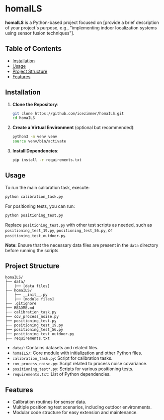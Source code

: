 # homaILS

**homaILS** is a Python-based project focused on [provide a brief description of your project's purpose, e.g., "implementing indoor localization systems using sensor fusion techniques"].

## Table of Contents

- [Installation](#installation)
- [Usage](#usage)
- [Project Structure](#project-structure)
- [Features](#features)

## Installation

1. **Clone the Repository**:

   ```bash
   git clone https://github.com/icezimmer/homaILS.git
   cd homaILS
   ```

2. **Create a Virtual Environment** (optional but recommended):

   ```bash
   python3 -m venv venv
   source venv/bin/activate
   ```

3. **Install Dependencies**:

   ```bash
   pip install -r requirements.txt
   ```

## Usage

To run the main calibration task, execute:

```bash
python calibration_task.py
```

For positioning tests, you can run:

```bash
python positioning_test.py
```

Replace `positioning_test.py` with other test scripts as needed, such as `positioning_test_19.py`, `positioning_test_56.py`, or `positioning_test_outdoor.py`.

**Note**: Ensure that the necessary data files are present in the `data` directory before running the scripts.

## Project Structure

```
homaILS/
├── data/
│   ├── [data files]
├── homaILS/
│   ├── __init__.py
│   ├── [module files]
├── .gitignore
├── README.md
├── calibration_task.py
├── cov_process_noise.py
├── positioning_test.py
├── positioning_test_19.py
├── positioning_test_56.py
├── positioning_test_outdoor.py
├── requirements.txt
```

- `data/`: Contains datasets and related files.
- `homaILS/`: Core module with initialization and other Python files.
- `calibration_task.py`: Script for calibration tasks.
- `cov_process_noise.py`: Script related to process noise covariance.
- `positioning_test*.py`: Scripts for various positioning tests.
- `requirements.txt`: List of Python dependencies.

## Features

- Calibration routines for sensor data.
- Multiple positioning test scenarios, including outdoor environments.
- Modular code structure for easy extension and maintenance.
